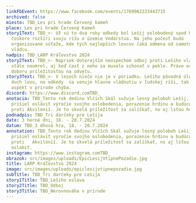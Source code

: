 ```yaml
---
linkFbEvent: https://www.facebook.com/events/1769962223443715
archived: false
miesto: TBD_Les pri hrade Červený kameň
place: Les pri hrade Červený Kameň
story1Text: TBD_>- Už sú to dva roky odkedy bol Lešij oslobodený spod Kukly a
  čoskoro rozšíri svoju ríšu o územie Vodárstva. Na jeho počesť budú
  organizované súťaže, kde tých najlepších lovcov čaká odmena od samotného
  vládcu.
nadpis: TBD_LARP Kráľovstvo 2024
story2Text: TBD_>- Napriek doterajším neúspechom odboj proti Lešiho vláde eśte
  stále neumrel, aj keď časť z neho sa muselo schovať v pekle. Práve oslavy sú
  doboru príležitosťou na odvetu.
story3Text: TBD_>- V lesoch niečo nie je v poriadku. Lešiho pôvodná úloha bol
  duch lovu, no odkedy  sa venuje hlavne vládnutiu v ľudskej ríši, tak tento
  aspekt v prírode chýba.
discord: https://www.discord.comTBD_
anotacia: TBD_Tento rok dedinu Vlčích Skál sužuje lesný poloboh Lešij, ktorý
  prišiel osláviť výročie svojho oslobodenia, porazenie hrdinu a budúcu vojnu
  proti Akvilónií. Je to skvelá príležitosť sa zalíškať, no aj lsťou ho oslabiť.
podnadpis: TBD_Tri darčeky pre Lešija
date: 3 herné dni, 18. - 20.7.2024
datum: TBD_3 dňová hra, 18. - 20.7.2024
annotation: TBD_Tento rok dedinu Vlčích Skál sužuje lesný poloboh Lešij, ktorý
  prišiel osláviť výročie svojho oslobodenia, porazenie hrdinu a budúcu vojnu
  proti   Akvilónií. Je to skvelá príležitosť sa zalíškať, no aj lsťou ho
  oslabiť.
instagram: https://www.instagram.comTBD_
obrazok: src/images/uploads/EpicLesijVtipnePozadie.jpg
title: LARP Kráľovstvo 2024
image: src/images/uploads/epiclesijvtipnepozadie.jpg
subTitle: TBD_Tri darčeky pre Lešija
story1Title: TBD_Lešiho oslava
story2Title: TBD_Odboj
story3Title: TBD_Nerovnováha v prírode
---
```


